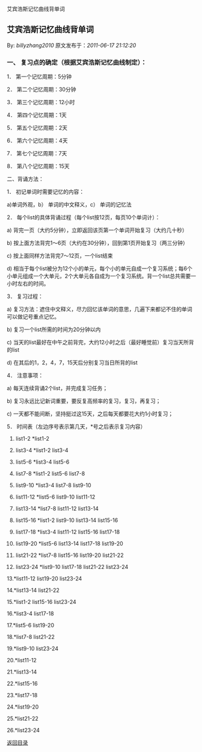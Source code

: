 艾宾浩斯记忆曲线背单词
## 艾宾浩斯记忆曲线背单词

By: *billyzhang2010* 原文发布于：*2011-06-17 21:12:20*

### 一、 复习点的确定（根据艾宾浩斯记忆曲线制定）：

1． 第一个记忆周期：5分钟

2． 第二个记忆周期：30分钟

3． 第三个记忆周期：12小时

4． 第四个记忆周期：1天

5． 第五个记忆周期：2天

6． 第六个记忆周期：4天

7． 第七个记忆周期：7天

8． 第八个记忆周期：15天

二、背诵方法：

1． 初记单词时需要记忆的内容：

a)单词外观，b） 单词的中文释义，c） 单词的记忆法

2． 每个list的具体背诵过程（每个list按12页，每页10个单词计）：

a) 背完一页（大约5分钟），立即返回该页第一个单词开始复习（大约几十秒）

b) 按上面方法背完1～6页（大约在30分钟），回到第1页开始复习（两三分钟）

c) 按上面同样方法背完7～12页，一个list结束

d)
相当于每个list被分为12个小的单元，每个小的单元自成一个复习系统；每6个小单元组成一个大单元，2个大单元各自成为一个复习系统。背一个list总共需要一小时左右的时间。

3． 复习过程：

a) 复习方法：遮住中文释义，尽力回忆该单词的意思，几遍下来都记不住的单词可以做记号重点记忆。

b) 复习一个list所需的时间为20分钟以内

c) 当天的list最好在中午之前背完，大约12小时之后（最好睡觉前）复习当天所背的list

d) 在其后的1，2，4，7，15天后分别复习当日所背的list

4． 注意事项：

a) 每天连续背诵2个list，并完成复习任务；

b) 复习永远比记新词重要，要反复高频率的复习，复习，再复习；

c) 一天都不能间断，坚持挺过这15天，之后每天都要花大约1小时复习；

5． 时间表（左边序号表示第几天，*号之后表示复习内容）

1. list1-2 *list1-2

2. list3-4 *list1-2 list3-4

3. list5-6 *list3-4 list5-6

4. list7-8 *list1-2 list5-6 list7-8

5. list9-10 *list3-4 list7-8 list9-10

6. list11-12 *list5-6 list9-10 list11-12

7. list13-14 *list7-8 list11-12 list13-14

8. list15-16 *list1-2 list9-10 list13-14 list15-16

9. list17-18 *list3-4 list11-12 list15-16 list17-18

10. list19-20 *list5-6 list13-14 list17-18 list19-20

11. list21-22 *list7-8 list15-16 list19-20 list21-22

12. list23-24 *list9-10 list17-18 list21-22 list23-24

13.*list11-12 list19-20 list23-24

14.*list13-14 list21-22

15.*list1-2 list15-16 list23-24

16.*list3-4 list17-18

17.*list5-6 list19-20

18.*list7-8 list21-22

19.*list9-10 list23-24

20.*list11-12

21.*list13-14

22.*list15-16

23.*list17-18

24.*list19-20

25.*list21-22

26.*list23-24

[返回目录](index.html)
